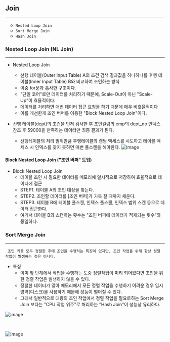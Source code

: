 ## Join
----
```
  ㅇ Nested Loop Join
  ㅇ Sort Merge Join
  ㅇ Hash Join
```

### Nested Loop Join (NL Join)
-----
+ Nested Loop Join
  + 선행 테이블(Outer Input Table) A의 조건 검색 결과값을 하나하나를 후행 테이블(Inner Input Table) B와 비교하여 조인하는 방식
  + 이중 for문과 흡사한 구조이다.
  + "단일 코어"로만 데이터를 처리하기 때문에, Scale-Out이 아닌 "Scale-Up"이 효율적이다.
  + 데이터를 처리하면 매번 데이터 접근 요청을 하기 때문에 매우 비효율적이다
  + 이를 개선한게 조인 버퍼를 이용한 "Block Nested Loop Join"이다.

+ 선행 테이블(dept)의 조건을 먼저 검사한 후 조인컬럼의 emp의 dept_no 인덱스 참조 후 59000을 만족하는 데이터만 최종 결과가 된다.
  + 선행테이블의 처리 범위만큼 후행테이블의 랜덤 액세스를 시도하고 테이블 액세스 시 인덱스를 찾지 못하면 매번 풀스캔을 해야한다.
![image](https://user-images.githubusercontent.com/76584547/127828257-36c56b0b-723d-47f8-a574-8b81500f6d25.png)


#### Block Nested Loop Join ("조인 버퍼" 도입)
 + Block Nested Loop Join
    + 테이블 조인 시 필요한 데이터를 메모리에 일시적으로 저장하여 효율적으로 데이터에 접근
    + STEP1. 테이블 A의 조인 대상을 찾는다.
    + STEP2. 조인할 데이터를 [조인 버퍼]가 가득 찰 때까지 채운다.
    + STEP3. 테이블 B에 테이블 풀스캔, 인덱스 풀스캔, 인덱스 범위 스캔 등으로 데이터 접근한다.
    + 여기서 테이블 B의 스캔하는 횟수는 "조인 버퍼에 데이터가 적재되는 횟수"와 동일하다.


### Sort Merge Join
-----
```
 조인 키를 모두 정렬한 후에 조인을 수행하는 특징이 있지만, 조인 작업을 위해 항상 정렬 작업이 발생하는 것은 아니다.
```
+ 특징
  + 이미 앞 단계에서 작업을 수행하는 도중 정렬작업이 미리 되어있다면 조인을 위한 정렬 작업은 발생하지 않을 수 있다.
  + 정렬한 데이터가 많아 메모리에서 모든 정렬 작업을 수행하기 어려운 경우 임시 영역(디스크)을 사용하기 때문에 성능이 떨어질 수 있다.
  + 그래서 일반적으로 대량의 조인 작업에서 정렬 작업을 필요로하는 Sort Merge Join 보다는 "CPU 작업 위주"로 처리하는 "Hash Join"이 성능상 유리하다.

![image](https://user-images.githubusercontent.com/76584547/127831609-fb44bbb9-c522-4c93-a842-d33ff18959a7.png)

<br/>

![image](https://user-images.githubusercontent.com/76584547/127831658-f31fffb1-0a08-4ec1-8218-2542d681dcdc.png)


